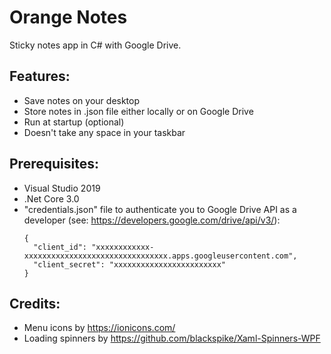 ﻿# Orange Notes
Sticky notes app in C# with Google Drive.

## Features:
- Save notes on your desktop
- Store notes in .json file either locally or on Google Drive
- Run at startup (optional)
- Doesn't take any space in your taskbar

## Prerequisites:
- Visual Studio 2019
- .Net Core 3.0
- "credentials.json" file to authenticate you to Google Drive API as a developer (see: https://developers.google.com/drive/api/v3/):
   ```
   {
     "client_id": "xxxxxxxxxxxx-xxxxxxxxxxxxxxxxxxxxxxxxxxxxxxxx.apps.googleusercontent.com",
     "client_secret": "xxxxxxxxxxxxxxxxxxxxxxxx"
   }
   ```

## Credits:
- Menu icons by https://ionicons.com/
- Loading spinners by https://github.com/blackspike/Xaml-Spinners-WPF
